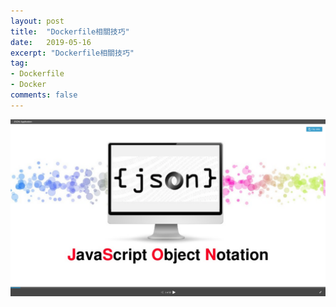 ```yaml
---
layout: post
title:  "Dockerfile相關技巧"
date:   2019-05-16
excerpt: "Dockerfile相關技巧"
tag:
- Dockerfile 
- Docker 
comments: false
---
```


[![Dependency Injection](https://github.com/kisekitw/kisekitw.github.io/blob/master/assets/img/1080516/json_first.png?raw=true)](https://www.slideshare.net/kisekitw/json-application)

